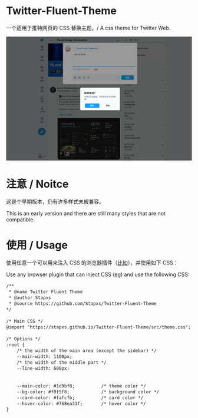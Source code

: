 # Twitter-Fluent-Theme
一个适用于推特网页的 CSS 替换主题。/ A css theme for Twitter Web.

![View](View.png)


# 注意 / Noitce
这是个早期版本，仍有许多样式未被兼容。

This is an early version and there are still many styles that are not compatible.

# 使用 / Usage
使用任意一个可以用来注入 CSS 的浏览器插件（[比如](https://chrome.google.com/webstore/detail/custom-cssjs-injector-on/gamgadbdliolbhjdcfjjpjfjhgfnckbp)），并使用如下 CSS：

Use any browser plugin that can inject CSS ([eg](https://chrome.google.com/webstore/detail/custom-cssjs-injector-on/gamgadbdliolbhjdcfjjpjfjhgfnckbp)) and use the following CSS:
~~~
/**
 * @name Twitter Fluent Theme
 * @author Stapxs
 * @source https://github.com/Stapxs/Twitter-Fluent-Theme
*/

/* Main CSS */
@import "https://stapxs.github.io/Twitter-Fluent-Theme/src/theme.css";

/* Options */
:root {
    /* the width of the main area (except the sidebar) */
    --main-width: 1100px;
    /* the width of the middle part */
    --line-width: 600px;

    
    --main-color: #1d9bf0;          /* theme color */
    --bg-color: #f0f5f8;            /* background color */
    --card-color: #fafcfb;          /* card color */
    --hover-color: #768ea31f;       /* hover color */
}
~~~
